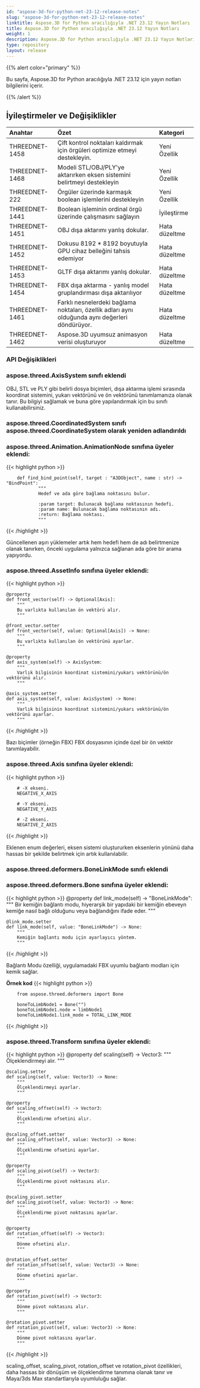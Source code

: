 ```yaml
---
id: "aspose-3d-for-python-net-23-12-release-notes"
slug: "aspose-3d-for-python-net-23-12-release-notes"
linktitle: Aspose.3D for Python aracılığıyla .NET 23.12 Yayın Notları
title: Aspose.3D for Python aracılığıyla .NET 23.12 Yayın Notları
weight: 1
description: Aspose.3D for Python aracılığıyla .NET 23.12 Yayın Notları – en son güncellemeler ve düzeltmeler.
type: repository
layout: release
---
```


{{% alert color="primary" %}}

Bu sayfa, Aspose.3D for Python aracılığıyla .NET 23.12 için yayın notları bilgilerini içerir.

{{% /alert %}}
## **İyileştirmeler ve Değişiklikler**

|**Anahtar**|**Özet**|**Kategori**|
| :- | :- | :- |
| THREEDNET-1458 | Çift kontrol noktaları kaldırmak için örgüleri optimize etmeyi destekleyin. | Yeni Özellik |
| THREEDNET-1468 | Modeli STL/OBJ/PLY'ye aktarırken eksen sistemini belirtmeyi destekleyin | Yeni Özellik |
| THREEDNET-222 | Örgüler üzerinde karmaşık boolean işlemlerini destekleyin | Yeni Özellik |
| THREEDNET-1441 | Boolean işleminin ordinal örgü üzerinde çalışmasını sağlayın | İyileştirme |
| THREEDNET-1451 | OBJ dışa aktarımı yanlış dokular. | Hata düzeltme |
| THREEDNET-1452 | Dokusu 8192 * 8192 boyutuyla GPU cihaz belleğini tahsis edemiyor | Hata düzeltme |
| THREEDNET-1453 | GLTF dışa aktarımı yanlış dokular. | Hata düzeltme |
| THREEDNET-1454 | FBX dışa aktarma - yanlış model gruplandırması dışa aktarılıyor | Hata düzeltme |
| THREEDNET-1461 | Farklı nesnelerdeki bağlama noktaları, özellik adları aynı olduğunda aynı değerleri döndürüyor. | Hata düzeltme |
| THREEDNET-1462 | Aspose.3D uyumsuz animasyon verisi oluşturuyor | Hata düzeltme |



### API Değişiklikleri

### **aspose.threed.AxisSystem** sınıfı eklendi
OBJ, STL ve PLY gibi belirli dosya biçimleri, dışa aktarma işlemi sırasında koordinat sistemini, yukarı vektörünü ve ön vektörünü tanımlamanıza olanak tanır. Bu bilgiyi sağlamak ve buna göre yapılandırmak için bu sınıfı kullanabilirsiniz.

### **aspose.threed.CoordinatedSystem** sınıfı **aspose.threed.CoordinateSystem** olarak yeniden adlandırıldı

### **aspose.threed.Animation.AnimationNode** sınıfına üyeler eklendi:

{{< highlight python >}}

        def find_bind_point(self, target : "A3DObject", name : str) -> "BindPoint":
                """
                Hedef ve ada göre bağlama noktasını bulur.

                :param target: Bulunacak bağlama noktasının hedefi.
                :param name: Bulunacak bağlama noktasının adı.
                :return: Bağlama noktası.
                """
{{< /highlight >}}

Güncellenen aşırı yüklemeler artık hem hedefi hem de adı belirtmenize olanak tanırken, önceki uygulama yalnızca sağlanan ada göre bir arama yapıyordu.


### **aspose.threed.AssetInfo** sınıfına üyeler eklendi:

{{< highlight python >}}

    @property
    def front_vector(self) -> Optional[Axis]:
        """
        Bu varlıkta kullanılan ön vektörü alır.
        """
    
    @front_vector.setter
    def front_vector(self, value: Optional[Axis]) -> None:
        """
        Bu varlıkta kullanılan ön vektörünü ayarlar.
        """

    @property
    def axis_system(self) -> AxisSystem:
        """
        Varlık bilgisinin koordinat sistemini/yukarı vektörünü/ön vektörünü alır.
        """
    
    @axis_system.setter
    def axis_system(self, value: AxisSystem) -> None:
        """
        Varlık bilgisinin koordinat sistemini/yukarı vektörünü/ön vektörünü ayarlar.
        """

{{< /highlight >}}


Bazı biçimler (örneğin FBX) FBX dosyasının içinde özel bir ön vektör tanımlayabilir.


### **aspose.threed.Axis** sınıfına üyeler eklendi:

{{< highlight python >}}

        # -X ekseni.
        NEGATIVE_X_AXIS

        # -Y ekseni.
        NEGATIVE_Y_AXIS

        # -Z ekseni.
        NEGATIVE_Z_AXIS

{{< /highlight >}}

Eklenen enum değerleri, eksen sistemi oluştururken eksenlerin yönünü daha hassas bir şekilde belirtmek için artık kullanılabilir.



### **aspose.threed.deformers.BoneLinkMode** sınıfı eklendi
### **aspose.threed.deformers.Bone** sınıfına üyeler eklendi:

{{< highlight python >}}
    @property
    def link_mode(self) -> "BoneLinkMode":
        """
        Bir kemiğin bağlantı modu, hiyerarşik bir yapıdaki bir kemiğin ebeveyn kemiğe nasıl bağlı olduğunu veya bağlandığını ifade eder.
        """
    
    @link_mode.setter
    def link_mode(self, value: "BoneLinkMode") -> None:
        """
        Kemiğin bağlantı modu için ayarlayıcı yöntem.
        """

{{< /highlight >}}

Bağlantı Modu özelliği, uygulamadaki FBX uyumlu bağlantı modları için kemik sağlar.

**Örnek kod**
{{< highlight python >}}

        from aspose.threed.deformers import Bone

        boneToLimbNode1 = Bone("")
        boneToLimbNode1.node = limbNode1
        boneToLimbNode1.link_mode = TOTAL_LINK_MODE
{{< /highlight >}}



### **aspose.threed.Transform** sınıfına üyeler eklendi:

{{< highlight python >}}
    @property
    def scaling(self) -> Vector3:
        """
        Ölçeklendirmeyi alır.
        """

    @scaling.setter
    def scaling(self, value: Vector3) -> None:
        """
        Ölçeklendirmeyi ayarlar.
        """

    @property
    def scaling_offset(self) -> Vector3:
        """
        Ölçeklendirme ofsetini alır.
        """

    @scaling_offset.setter
    def scaling_offset(self, value: Vector3) -> None:
        """
        Ölçeklendirme ofsetini ayarlar.
        """

    @property
    def scaling_pivot(self) -> Vector3:
        """
        Ölçeklendirme pivot noktasını alır.
        """

    @scaling_pivot.setter
    def scaling_pivot(self, value: Vector3) -> None:
        """
        Ölçeklendirme pivot noktasını ayarlar.
        """

    @property
    def rotation_offset(self) -> Vector3:
        """
        Dönme ofsetini alır.
        """

    @rotation_offset.setter
    def rotation_offset(self, value: Vector3) -> None:
        """
        Dönme ofsetini ayarlar.
        """

    @property
    def rotation_pivot(self) -> Vector3:
        """
        Dönme pivot noktasını alır.
        """

    @rotation_pivot.setter
    def rotation_pivot(self, value: Vector3) -> None:
        """
        Dönme pivot noktasını ayarlar.
        """

{{< /highlight >}}

scaling_offset, scaling_pivot, rotation_offset ve rotation_pivot özellikleri, daha hassas bir dönüşüm ve ölçeklendirme tanımına olanak tanır ve Maya/3ds Max standartlarıyla uyumluluğu sağlar.